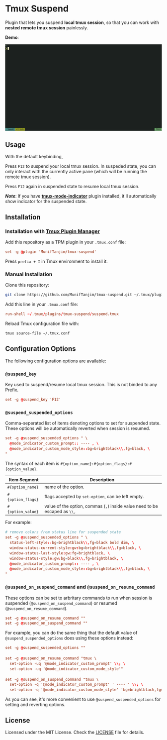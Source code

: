 # Tmux Suspend

Plugin that lets you suspend **local tmux session**, so that you can work with
**nested remote tmux session** painlessly.

**Demo**:

![Tmux Suspend Demo GIF](screenshots/tmux-suspend-demo.gif)

## Usage

With the default keybinding,

Press `F12` to suspend your local tmux session. In suspeded state, you can only
interact with the currently active pane (which will be running the remote tmux session).

Press `F12` again in suspended state to resume local tmux session.

_**Note**_: If you have [**tmux-mode-indicator**](https://github.com/MunifTanjim/tmux-mode-indicator)
plugin installed, it'll automatically show indicator for the suspended state.

## Installation

### Installation with [Tmux Plugin Manager](https://github.com/tmux-plugins/tpm)

Add this repository as a TPM plugin in your `.tmux.conf` file:

```conf
set -g @plugin 'MunifTanjim/tmux-suspend'
```

Press `prefix + I` in Tmux environment to install it.

### Manual Installation

Clone this repository:

```bash
git clone https://github.com/MunifTanjim/tmux-suspend.git ~/.tmux/plugins/tmux-suspend
```

Add this line in your `.tmux.conf` file:

```conf
run-shell ~/.tmux/plugins/tmux-suspend/suspend.tmux
```

Reload Tmux configuration file with:

```sh
tmux source-file ~/.tmux.conf
```

## Configuration Options

The following configuration options are available:

### `@suspend_key`

Key used to suspend/resume local tmux session. This is not binded to any Prefix.

```conf
set -g @suspend_key 'F12'
```

### `@suspend_suspended_options`

Comma-seperated list of items denoting options to set for suspended state.
These options will be automatically reverted when session is resumed.

```conf
set -g @suspend_suspended_options " \
  @mode_indicator_custom_prompt:: ---- , \
  @mode_indicator_custom_mode_style::bg=brightblack\\,fg=black, \
"
```

The syntax of each item is `#{option_name}:#{option_flags}:#{option_value}`.

| Item Segment      | Description                                                                |
| ----------------- | -------------------------------------------------------------------------- |
| `#{option_name}`  | name of the option.                                                        |
| `#{option_flags}` | flags accepted by `set-option`, can be left empty.                         |
| `#{option_value}` | value of the option, commas (`,`) inside value need to be escaped as `\\,` |

For example:

```conf
# remove colors from status line for suspended state
set -g @suspend_suspended_options " \
  status-left-style::bg=brightblack\\,fg=black bold dim, \
  window-status-current-style:gw:bg=brightblack\\,fg=black, \
  window-status-last-style:gw:fg=brightblack, \
  window-status-style:gw:bg=black\\,fg=brightblack, \
  @mode_indicator_custom_prompt:: ---- , \
  @mode_indicator_custom_mode_style::bg=brightblack\\,fg=black, \
"
```

### `@suspend_on_suspend_command` and `@suspend_on_resume_command`

These options can be set to arbritary commands to run when session is
suspended (`@suspend_on_suspend_command`) or resumed (`@suspend_on_resume_command`).

```conf
set -g @suspend_on_resume_command ""
set -g @suspend_on_suspend_command ""
```

For example, you can do the same thing that the default value of `@suspend_suspended_options`
does using these options instead:

```conf
set -g @suspend_suspended_options ""

set -g @suspend_on_resume_command "tmux \
  set-option -uq '@mode_indicator_custom_prompt' \\; \
  set-option -uq '@mode_indicator_custom_mode_style'"

set -g @suspend_on_suspend_command "tmux \
  set-option -q '@mode_indicator_custom_prompt' ' ---- ' \\; \
  set-option -q '@mode_indicator_custom_mode_style' 'bg=brightblack,fg=black'"
```

As you can see, it's more convenient to use `@suspend_suspended_options` for setting
and reverting options.

## License

Licensed under the MIT License. Check the [LICENSE](./LICENSE) file for details.
